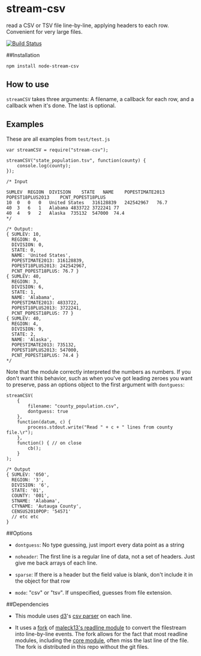 stream-csv
==========

read a CSV or TSV file line-by-line, applying headers to each row. Convenient for very large files.

[![Build Status](https://travis-ci.org/TimeMagazine/streamCSV.png)](https://travis-ci.org/TimeMagazine/streamCSV)

##Installation

	npm install node-stream-csv

## How to use

`streamCSV` takes three arguments: A filename, a callback for each row, and a callback when it's done. The last is optional.

## Examples

These are all examples from `test/test.js`

	var streamCSV = require("stream-csv");

	streamCSV("state_population.tsv", function(county) {
		console.log(county);
	});

	/* Input

	SUMLEV	REGION	DIVISION	STATE	NAME	POPESTIMATE2013	POPEST18PLUS2013	PCNT_POPEST18PLUS
	10	0	0	0	United States	316128839	242542967	76.7
	40	3	6	1	Alabama	4833722	3722241	77
	40	4	9	2	Alaska	735132	547000	74.4
	*/

	/* Output:
	{ SUMLEV: 10,
	  REGION: 0,
	  DIVISION: 0,
	  STATE: 0,
	  NAME: 'United States',
	  POPESTIMATE2013: 316128839,
	  POPEST18PLUS2013: 242542967,
	  PCNT_POPEST18PLUS: 76.7 }
	{ SUMLEV: 40,
	  REGION: 3,
	  DIVISION: 6,
	  STATE: 1,
	  NAME: 'Alabama',
	  POPESTIMATE2013: 4833722,
	  POPEST18PLUS2013: 3722241,
	  PCNT_POPEST18PLUS: 77 }
	{ SUMLEV: 40,
	  REGION: 4,
	  DIVISION: 9,
	  STATE: 2,
	  NAME: 'Alaska',
	  POPESTIMATE2013: 735132,
	  POPEST18PLUS2013: 547000,
	  PCNT_POPEST18PLUS: 74.4 }	  
	*/

Note that the module correctly interpreted the numbers as numbers. If you don't want this behavior, such as when you've got leading zeroes you want to preserve, pass an options object to the first argument with `dontguess`:

	streamCSV(
		{
			filename: "county_population.csv",
			dontguess: true
		},
		function(datum, c) {
			process.stdout.write("Read " + c + " lines from county file.\r");
		},
		function() { // on close 
			cb();
		}		
	);

	/* Output 
	{ SUMLEV: '050',
	  REGION: '3',
	  DIVISION: '6',
	  STATE: '01',
	  COUNTY: '001',
	  STNAME: 'Alabama',
	  CTYNAME: 'Autauga County',
	  CENSUS2010POP: '54571'
	  // etc etc
	}

##Options

+ `dontguess`: No type guessing, just import every data point as a string

+ `noheader`: The first line is a regular line of data, not a set of headers. Just give me back arrays of each line.

+ `sparse`: If there is a header but the field value is blank, don't include it in the object for that row

+ `mode`: "csv" or "tsv". If unspecified, guesses from file extension.

##Dependencies
+ This module uses [d3](https://github.com/mbostock/d3)'s [csv parser](https://github.com/mbostock/d3/wiki/CSV) on each line.

+ It uses a [fork](https://github.com/TimeMagazine/readline) of [maleck13's readline module](https://github.com/maleck13/readline) to convert the filestream into line-by-line events. The fork allows for the fact that most readline modules, including the [core module](http://nodejs.org/api/readline.html), often miss the last line of the file. The fork is distributed in this repo without the git files. 